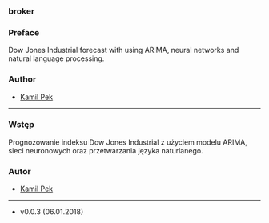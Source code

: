 ### broker

### Preface
Dow Jones Industrial forecast with using ARIMA, neural networks and natural language processing.

### Author
* [Kamil Pek](https://github.com/kamilpek)

---

### Wstęp
Prognozowanie indeksu Dow Jones Industrial z użyciem modelu ARIMA, sieci neuronowych oraz przetwarzania języka naturlanego.

### Autor
* [Kamil Pek](https://github.com/kamilpek)

---

* v0.0.3 (06.01.2018)
